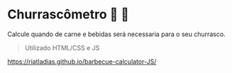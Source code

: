 # Churrascômetro :beers: :meat_on_bone:

Calcule quando de carne e bebidas será necessaria para o seu churrasco. 

 > Utilizado HTML/CSS e JS 

 https://riatladias.github.io/barbecue-calculator-JS/